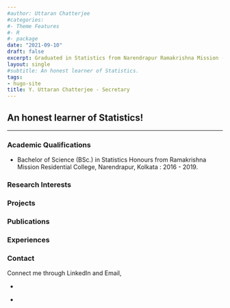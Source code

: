 ```yaml
---
#author: Uttaran Chatterjee
#categories:
#- Theme Features
#- R
#- package
date: "2021-09-10"
draft: false
excerpt: Graduated in Statistics from Narendrapur Ramakrishna Mission (RKRMC), mainly focussing on Theoretical and Applied Probability along with Bayesian Inference and Asymptotics.
layout: single
#subtitle: An honest learner of Statistics.
tags:
- hugo-site
title: Y. Uttaran Chatterjee - Secretary
---
```


## An honest learner of Statistics!

---

### Academic Qualifications

* Bachelor of Science (BSc.) in Statistics Honours from Ramakrishna Mission Residential College, Narendrapur, Kolkata : 2016 - 2019.

### Research Interests


### Projects


### Publications



### Experiences

### Contact

Connect me through LinkedIn and Email,

* <a href = "https://www.linkedin.com/in/uttaran-chatterjee-44831218b/"><i class="fab fa-linkedin-in"></i></a> 

* <a href = mailto:uttaranart97@gmail.com><i class="fas fa-envelope"></i></a>
